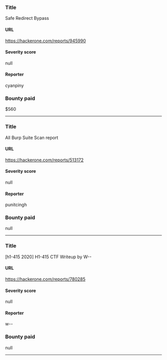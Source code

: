 ### Title
Safe Redirect Bypass 
#### URL 
https://hackerone.com/reports/945990
#### Severity score
null
#### Reporter 
cyanpiny
### Bounty paid
$560


---


### Title
All Burp Suite Scan report
#### URL 
https://hackerone.com/reports/513172
#### Severity score
null
#### Reporter 
punitcingh
### Bounty paid
null


---


### Title
[h1-415 2020] H1-415 CTF Writeup by W--
#### URL 
https://hackerone.com/reports/780285
#### Severity score
null
#### Reporter 
w--
### Bounty paid
null


---


